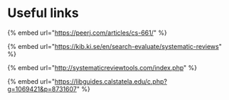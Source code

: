 # Useful links

{% embed url="https://peerj.com/articles/cs-661/" %}

{% embed url="https://kib.ki.se/en/search-evaluate/systematic-reviews" %}

{% embed url="http://systematicreviewtools.com/index.php" %}

{% embed url="https://libguides.calstatela.edu/c.php?g=1069421&p=8731607" %}
